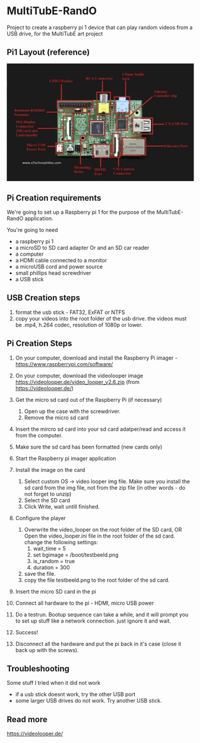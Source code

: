 # MultiTubE-RandO

Project to create a raspberry pi 1 device that can play random videos from a USB drive, for the MultiTubE art project

## Pi1 Layout (reference)

![](img/raspberry-Pi-1-layout.png)

## Pi Creation requirements

We're going to set up a Raspberry pi 1 for the purpose of the MultiTubE-RandO application.

You're going to need

- a raspberry pi 1
- a microSD to SD card adapter Or and an SD car reader
- a computer
- a HDMI cable connected to a monitor
- a microUSB cord and power source
- small phillips head screwdriver
- a USB stick
  
## USB Creation steps

1. format the usb stick - FAT32, ExFAT or NTFS
2. copy your videos into the root folder of the usb drive. the videos must be .mp4, h.264 codec, resolution of 1080p or lower. 


## Pi Creation Steps

1. On your computer, download and install the Raspberry Pi imager - <https://www.raspberrypi.com/software/>
2. On your computer, download the videolooper image <https://videolooper.de/video_looper_v2.6.zip> (from <https://videolooper.de/>)

3. Get the micro sd card out of the Raspberry Pi (if necessary)
   1. Open up the case with the screwdriver.
   2. Remove the micro sd card

4. Insert the mircro sd card into your sd card adatper/read and access it from the computer.
5. Make sure the sd card has been formatted (new cards only)
6. Start the Raspberry pi imager application
7. Install the image on the card
   1. Select custom OS -> video looper img file. Make sure you install the sd card from the img file, not from the zip file (in other words - do not forget to unzip)
   2. Select the SD card
   3. Click Write, wait untill finished.
8. Configure the player
   1. Overwrite the video_looper on the root folder of the SD card, OR  
   Open the video_looper.ini file in the root folder of the sd card. change the following settings:
      1. wait_time = 5
      2. set bgimage = /boot/testbeeld.png
      3. is_random = true
      4. duration = 300
   2. save the file.
   3. copy the file testbeeld.png to the root folder of the sd card.

9. Insert the micro SD card in the pi
10. Connect all hardware to the pi - HDMI, micro USB power
11. Do a testrun. Bootup sequence can take a while, and it will prompt you to set up stuff like a network connection. just ignore it and wait.
12. Success!
13. Disconnect all the hardware and put the pi back in it's case (close it back up with the screws).

## Troubleshooting

Some stuff I tried when it did not work
  
- if a usb stick doesnt work, try the other USB port
- some larger USB drives do not work. Try another USB stick.
  
## Read more

<https://videolooper.de/>